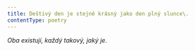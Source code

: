 ```yaml
---
title: Deštivý den je stejně krásný jako den plný slunce\.
contentType: poetry
---
```


<section>

_Oba existují, každý takový, jaký je._

</section>
